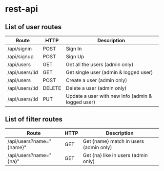 # rest-api

## List of user routes

Route | HTTP | Description
------|------|--------------
/api/signin | POST | Sign In
/api/signup | POST | Sign Up
/api/users | GET | Get all the users (admin only)
/api/users/:id | GET | Get single user (admin & logged user)
/api/users | POST | Create a user (admin only)
/api/users/:id | DELETE | Delete a user (admin only)
/api/users/:id | PUT | Update a user with new info (admin & logged user)

## List of filter routes

Route | HTTP | Description
------|------|------------
/api/users?name="{name}" | GET | Get {name} match in users (admin only)
/api/users?name="{na}" | GET | Get {na} like in users (admin only)
